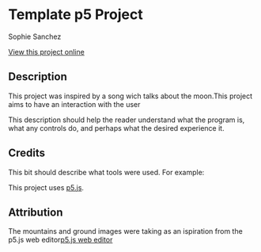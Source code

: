 # Template p5 Project

Sophie Sanchez 

[View this project online](URL_FOR_THE_RUNNING_PROJECT)

## Description

This project was inspired by a song wich talks about the moon.This project aims to have an interaction with the user 

This description should help the reader understand what the program is, what any controls do, and perhaps what the desired experience it.

## Credits

This bit should describe what tools were used. For example:

This project uses [p5.js](https://p5js.org).

## Attribution

The mountains and ground images were taking as an ispiration from the p5.js web editor[p5.js web editor]( https://editor.p5js.org/skgmmt/sketches/S12pic9am)


